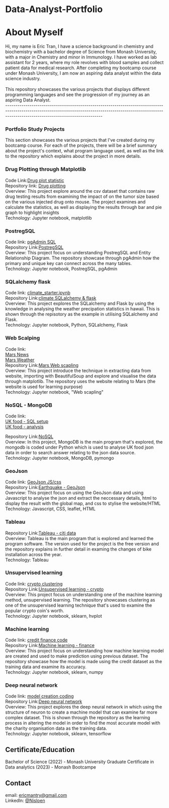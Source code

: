 # Data-Analyst-Portfolio
<h1>About Myself</h1>
Hi, my name is Eric Tran, I have a science background in chemistry and biochemistry with a bachelor degree of Science from Monash University, with a major in Chemistry and minor in Immunology.
I have worked as lab assistant for 2 years, where my role revolves with blood samples and collect patient data for medical research. After completing my bootcamp course under Monash University, I am now an aspiring data analyst
within the data science industry. <br/>
 <br/>
 This repository showcases the various projects that displays different programming languages and see the progression of my journey as an aspiring Data Analyst.<br/>
 ------------------------------------------------------------------------------------------------------------------------------------------------------------------------------------------------------------

<h3>Portfolio Study Projects</h3>
This section showcases the various projects that I've created during my bootcamp course. For each of the projects, there will be a brief summary about the project's context, what program language used, as well as the link to the repository which explains
about the project in more details.

### Drug Plotting through Matplotlib
Code Link:[Drug plot statistic](https://github.com/Nisloen/Assignment-5-Drug-ploting/blob/main/Assignment_5_statistics_plot.ipynb) <br/>
Repository link: [Drug plotting](https://github.com/Nisloen/Assignment-5-Drug-ploting)<br/>
Overview: This project explore around the csv dataset that contains raw drug testing results from examining the impact of on the tumor size based on the various injected drug onto mouse. The project examines and calculate the statistics, as well as
 displaying the results through bar and pie graph to highlight insights<br/>
Technology: Jupyter notebook, matplotlib 
 <br/>
### PostregSQL
Code link: [pgAdmin SQL](https://github.com/Nisloen/Assignmant-9-PostregSQL/blob/main/WEEK_9_CHALLENGE.sql)<br/>
Repository Link:[PostregSQL](https://github.com/Nisloen/Assignmant-9-PostregSQL) <br/>
Overview: This project focus on understanding PostregSQL and Entity Relationship Diagram. The repository showcase through pgAdmin how the primary and unique key can connect across the many tables.<br/>
Technology: Jupyter notebook, PostregSQL, pgAdmin
 <br/>
### SQLalchemy flask
Code link: [climate_starter.ipynb](https://github.com/Nisloen/Assignment-10-SQLaclchemy_flask/blob/main/climate_starter.ipynb)<br/>
Repository Link:[climate SQLalchemy & flask](https://github.com/Nisloen/Assignmant-9-PostregSQL) <br/>
Overview: This project explores the SQLalchemy and Flask by using the knowledge in analysing the weather precipation statistics in hawaii. This is shown through the repisotory as the example in utilising SQLalchemy and Flask. <br/>
Technology: Jupyter notebook, Python, SQLalchemy, Flask
 <br/>
 ### Web Scalping
Code link: <br/>
[Mars News](https://github.com/Nisloen/Assignment-11-Web-Scalping/blob/main/part_1_mars_news.ipynb)<br/>
[Mars Weather](https://github.com/Nisloen/Assignment-11-Web-Scalping/blob/main/part_2_mars_weather.ipynb)<br/>
Repository Link:[Mars Web scapling](https://github.com/Nisloen/Assignment-11-Web-Scalping) <br/>
Overview: This project introduce the technique in extracting data from website, importing with BeautifulSoup and explore and visualise the data through matplotlib. The repository uses the website relating to Mars (the website
is used for learning purpose)<br/>
Technology: Jupyter notebook, "Web scapling"
 <br/>
 ### NoSQL - MongoDB
Code link: <br/>
[UK food - SQL setup](https://github.com/Nisloen/Assignment-12-NoSQL/blob/main/NoSQL_setup_starter.ipynb)<br/>
[UK food - analysis](https://github.com/Nisloen/Assignment-12-NoSQL/blob/main/NoSQL_analysis_starter.ipynb)<br/>

Repository Link:[NoSQL](https://github.com/Nisloen/Assignment-12-NoSQL) <br/>
Overview: In this project, MongoDB is the main program that's explored, the mongodb is coded under Python which is used to analyse UK food json data in order to search answer relating to the json data source. <br/>
Technology: Jupyter notebook, MongoDB, pymongo
<br/>

 ### GeoJson
Code link: [GeoJson JS/css](https://github.com/Nisloen/Assignment-15-GeoJson/tree/main/static)<br/>
Repository Link:[Earthquake - GeoJson](https://github.com/Nisloen/Assignment-15-GeoJson) <br/>
Overview: This project focus on using the GeoJson data and using Javascript to analyse the json and extract the neccessary details, html to display the result with the global map, and css to stylise the website/HTML<br/>
Technology: Javascript, CSS, leaflet, HTML
 <br/>
 
 ### Tableau
Repository Link:[Tableau - citi data](https://github.com/Nisloen/Assignment-18-Tableau) <br/>
Overview: Tableau is the main program that is explored and learned the program software. The version used for the project is the free version and the repository explains in further detail in examing the changes of bike installation across the year.<br/>
Technology: Tableau
 <br/>
 
 ### Unsupervised learning
Code link: [crypto clustering](https://github.com/Nisloen/Assignment-19-Unsupervised-Learning/blob/main/Crypto_Clustering.ipynb)<br/>
Repository Link:[Unsupervised learning - crypto](https://github.com/Nisloen/Assignment-19-Unsupervised-Learning) <br/>
Overview: This project focus on understanding one of the machine learning method, unsupervised learning. The repository showcases clustering as one of the unsupervised learning technique that's used to examine the popular crypto coin's worth.<br/>
Technology: Jupyter notebook, sklearn, hvplot
 <br/>
 
 ### Machine learning
Code link: [credit finance code](https://github.com/Nisloen/Assignment-20-Machine-Learning/blob/main/credit_risk_classification.ipynb)<br/>
Repository Link:[Machine learning - finance](https://github.com/Nisloen/Assignment-20-Machine-Learning) <br/>
Overview: This project focus on understanding how machine learning model are created and used to make prediction using previous dataset. The repository showcase how the model is made using the credit dataset as the training data and examine its accuracy.<br/>
Technology: Jupyter notebook, sklearn, numpy
 <br/>
 
 ### Deep neural network
Code link: [model creation coding](https://github.com/Nisloen/Assignment-21-Deep-Neural-Network/blob/main/Starter_Code.ipynb)<br/>
Repository Link:[Deep neural network](https://github.com/Nisloen/Assignment-21-Deep-Neural-Network) <br/>
Overview: This project explores the deep neural network in which using the structure of neuron to create a machine model that can examine far more complex dataset. This is shown through the repository as the learning process in 
altering the model in order to find the most accurate model with the charity organisation data as the training data.<br/>
Technology: Jupyter notebook, sklearn, tensorflow
 <br/>
## Certificate/Education
Bachelor of Science (2022) - Monash University
Graduate Certificate in Data analytics (2023) - Monash Bootcampe 

## Contact
email: ericmantry@gmail.com <br/>
Linkedln: [@Nisloen](https://www.linkedin.com/in/eric-tran-b8a979258/)
